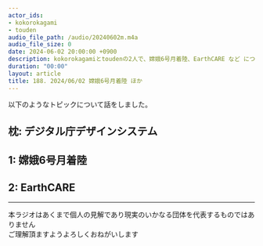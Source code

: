 ```yaml
---
actor_ids:
- kokorokagami
- touden
audio_file_path: /audio/20240602m.m4a
audio_file_size: 0
date: 2024-06-02 20:00:00 +0900
description: kokorokagamiとtoudenの2人で、嫦娥6号月着陸、EarthCARE など について話しました。
duration: "00:00"
layout: article
title: 188. 2024/06/02 嫦娥6号月着陸 ほか
---
```


以下のようなトピックについて話をしました。

## 枕: デジタル庁デザインシステム
## 1: 嫦娥6号月着陸
## 2: EarthCARE

___

本ラジオはあくまで個人の見解であり現実のいかなる団体を代表するものではありません  
ご理解頂ますようよろしくおねがいします  
